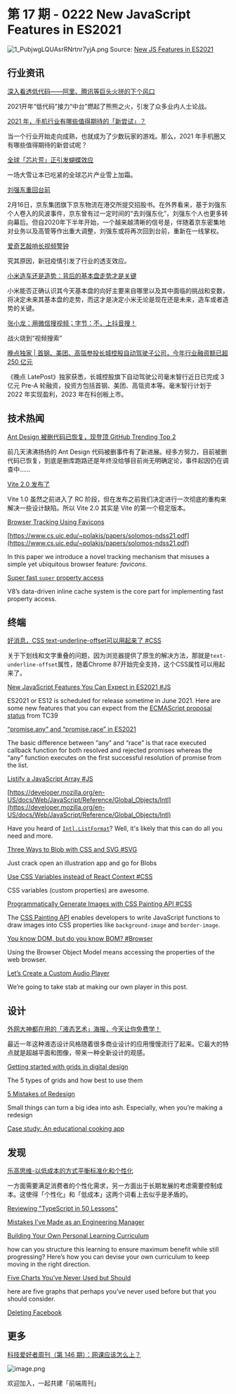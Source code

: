 # 第 17 期 - 0222 New JavaScript Features in ES2021
![1_PubjwgLQUAsrRNrtnr7yjA.png](https://cdn.nlark.com/yuque/0/2021/png/85771/1613947856303-5bacf0f6-08ee-4e84-a7a8-f4ff30905ffb.png#align=left&display=inline&height=253&margin=%5Bobject%20Object%5D&name=1_PubjwgLQUAsrRNrtnr7yjA.png&originHeight=506&originWidth=1012&size=54984&status=done&style=none&width=506)
Source: [New JS Features in ES2021](https://blog.bitsrc.io/new-javascript-features-you-can-expect-in-es2021-c8adf0301293)
## 行业资讯
[深入看透低代码——阿里、腾讯等巨头火拼的下个风口](https://mp.weixin.qq.com/s/DOqQeKhWILkahTvyjLihAA)

2021开年“低代码”接力“中台”燃起了熊熊之火，引发了众多业内人士论战。

[2021 年，手机行业有哪些值得期待的「新尝试」？](http://www.geekpark.net/news/273986)

当一个行业开始走向成熟，也就成为了少数玩家的游戏。那么，2021 年手机圈又有哪些值得期待的新尝试呢？

[全球「芯片荒」正引发蝴蝶效应](http://www.geekpark.net/news/274033)

一场大雪让本已吃紧的全球芯片产业雪上加霜。

[刘强东重回台前](https://mp.weixin.qq.com/s/LgpuSlvAVHfMzbjyZfPJOA)

2月16日，京东集团旗下京东物流在港交所提交招股书。在外界看来，基于刘强东个人卷入的风波事件，京东曾有过一定时间的“去刘强东化”，刘强东个人也更多转向幕后。但自2020年下半年开始，一个越来越清晰的信号是，伴随着京东密集地对业务以及高管等作出重大调整，刘强东或将再次回到台前，重新在一线掌权。

[爱奇艺敲响长视频警钟](https://mp.weixin.qq.com/s/CvvmnWCSbzu8Uc5vnDAsEQ)

究其原因，新冠疫情引发了行业的透支效应。

[小米造车还是造势：背后的基本盘走势才是关键](https://mp.weixin.qq.com/s/j3tnRBUMGnFDTRuNweBM9A)

小米能否正确认识其今天基本盘的向好主要来自哪里以及其中面临的挑战和变数，将决定未来其基本盘的走势，而这才是决定小米无论是现在还是未来，造车或者造势的关键。

[张小龙：用微信搜视频；字节：不，上抖音搜！](https://mp.weixin.qq.com/s/5xQAS3QIT1fhW7kgICY1Gw)

战火烧到“视频搜索”

[晚点独家 | 首钢、美团、高瓴参投长城控股自动驾驶子公司，今年行业融资额已超 250 亿元](https://mp.weixin.qq.com/s/1ewKM7kETLmAMn821sr3MQ)

《晚点 LatePost》独家获悉，长城控股旗下自动驾驶公司毫末智行近日已完成 3 亿元 Pre-A 轮融资，投资方包括首钢、美团、高瓴资本等。毫末智行计划于 2022 年实现盈利，2023 年在科创板上市。

## 技术热闻
[Ant Design 被删代码已恢复，现登顶 GitHub Trending Top 2](http://www.myzaker.com/article/6031b3f38e9f092dba3d2eea)

前几天沸沸扬扬的 Ant Design 代码被删事件有了新进展。经多方努力，目前被删代码已恢复，到底是删库跑路还是年终没给够目前尚无明确定论，事件起因仍在调查中……

[Vite 2.0 发布了](https://zhuanlan.zhihu.com/p/351147547)

Vite 1.0 虽然之前进入了 RC 阶段，但在发布之前我们决定进行一次彻底的重构来解决一些设计缺陷。所以 Vite 2.0 其实是 Vite 的第一个稳定版本。

[Browser Tracking Using Favicons](https://www.schneier.com/blog/archives/2021/02/browser-tracking-using-favicons.html)


[https://www.cs.uic.edu/~polakis/papers/solomos-ndss21.pdf](https://www.cs.uic.edu/~polakis/papers/solomos-ndss21.pdf)

In this paper we introduce a novel tracking mechanism that misuses a simple yet ubiquitous browser feature: _favicons_.

[Super fast `super` property access](https://v8.dev/blog/fast-super)

V8’s data-driven inline cache system is the core part for implementing fast property access.

## 终端
[好消息，CSS text-underline-offset可以用起来了 #CSS](https://www.zhangxinxu.com/wordpress/2021/02/css-text-underline-offset/)

关于下划线和文字重叠的问题，因为浏览器提供了原生的解决方法，那就是`text-underline-offset`属性，随着Chrome 87开始完全支持，这个CSS属性可以用起来了。

[New JavaScript Features You Can Expect in ES2021 #JS](https://blog.bitsrc.io/new-javascript-features-you-can-expect-in-es2021-c8adf0301293)

ES2021 or ES12 is scheduled for release sometime in June 2021. Here are some new features that you can expect from the [ECMAScript proposal status](https://github.com/tc39/proposals) from TC39

[“promise.any” and “promise.race” in ES2021](https://medium.com/technofunnel/promise-any-and-promise-race-in-es2021-3250733b48eb)

The basic difference between “any” and “race” is that race executed callback function for both resolved and rejected promises whereas the “any” function executes on the first successful resolution of promise from the list.

[Listify a JavaScript Array #JS](https://kentcdodds.com/blog/listify-a-java-script-array)


[https://developer.mozilla.org/en-US/docs/Web/JavaScript/Reference/Global_Objects/Intl](https://developer.mozilla.org/en-US/docs/Web/JavaScript/Reference/Global_Objects/Intl)

Have you heard of [`Intl.ListFormat`](https://developer.mozilla.org/en-US/docs/Web/JavaScript/Reference/Global_Objects/Intl/ListFormat)? Well, it's likely that this can do all you need and more. 

[Three Ways to Blob with CSS and SVG #SVG](https://css-tricks.com/three-ways-to-blob-with-css-and-svg/)

Just crack open an illustration app and go for Blobs

[Use CSS Variables instead of React Context #CSS](https://epicreact.dev/css-variables/)

CSS variables (custom properties) are awesome.

[Programmatically Generate Images with CSS Painting API #CSS](https://blog.bitsrc.io/programmatically-generate-images-with-css-painting-api-3b1a860dae3b)

The [CSS Painting API](https://developer.mozilla.org/en-US/docs/Web/API/CSS_Painting_API) enables developers to write JavaScript functions to draw images into CSS properties like `background-image` and `border-image`.

[You know DOM, but do you know BOM? #Browser](https://medium.com/front-end-weekly/you-know-dom-but-do-you-know-bom-a909a4356df9)

Using the Browser Object Model means accessing the properties of the web browser.

[Let’s Create a Custom Audio Player](https://css-tricks.com/lets-create-a-custom-audio-player/)

We’re going to take stab at making our own player in this post.

## 设计
[外网大神都在用的「液态艺术」海报，今天让你免费学！](https://www.uisdc.com/liquid-posters)

最近一年这种液态设计风格随着很多商业设计的应用慢慢流行了起来。它最大的特点就是超越平面和图像，带来一种全新设计的观感。

[Getting started with grids in digital design](https://uxplanet.org/getting-started-with-grids-in-digital-design-7aa3bcc8c881)

The 5 types of grids and how best to use them

[5 Mistakes of Redesign](https://uxplanet.org/5-mistakes-of-redesign-13617f28a27a)

Small things can turn a big idea into ash. Especially, when you’re making a redesign

[Case study: An educational cooking app](https://uxmag.com/articles/case-study-an-educational-cooking-app)


## 发现
[乐高思维-以低成本的方式平衡标准化和个性化](https://mp.weixin.qq.com/s/DoqSUW2ituMs1gDJNyvufw)

一方面需要满足消费者的个性化需求，另一方面出于长期发展的考虑需要控制成本。这使得「个性化」和「低成本」这两个词看上去似乎是矛盾的。

[Reviewing "TypeScript in 50 Lessons"](https://www.swyx.io/ts-50-lessons/)


[Mistakes I’ve Made as an Engineering Manager](https://css-tricks.com/mistakes-ive-made-as-an-engineering-manager/)


[Building Your Own Personal Learning Curriculum](https://www.smashingmagazine.com/2021/02/building-personal-learning-curriculum/)

how can you structure this learning to ensure maximum benefit while still progressing? Here’s how you can devise your own curriculum to keep moving in the right direction.

[Five Charts You’ve Never Used but Should](https://policyviz.com/2021/02/08/five-charts-youve-never-used-but-should)

here are five graphs that perhaps you’ve never used before but that you should consider.

[Deleting Facebook](https://robertheaton.com/deleting-facebook/)


## 更多
[科技爱好者周刊（第 146 期）：网课应该怎么上？](http://www.ruanyifeng.com/blog/2021/02/weekly-issue-146.html)

![image.png](https://cdn.nlark.com/yuque/0/2020/png/85771/1605930034828-7fc81343-651f-4a15-8465-eebe5a23cf61.png#align=left&display=inline&height=31&margin=%5Bobject%20Object%5D&name=image.png&originHeight=90&originWidth=2186&size=14325&status=done&style=none&width=746)


欢迎加入，一起共建「前端周刊」
